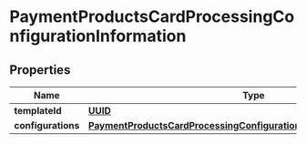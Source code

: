 
# PaymentProductsCardProcessingConfigurationInformation

## Properties
Name | Type | Description | Notes
------------ | ------------- | ------------- | -------------
**templateId** | [**UUID**](UUID.md) |  |  [optional]
**configurations** | [**PaymentProductsCardProcessingConfigurationInformationConfigurations**](PaymentProductsCardProcessingConfigurationInformationConfigurations.md) |  |  [optional]



